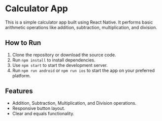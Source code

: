 # Calculator App

This is a simple calculator app built using React Native. It performs basic arithmetic operations like addition, subtraction, multiplication, and division.

## How to Run

1. Clone the repository or download the source code.
2. Run `npm install` to install dependencies.
3. Use `npm start` to start the development server.
4. Run `npm run android` or `npm run ios` to start the app on your preferred platform.

## Features

- Addition, Subtraction, Multiplication, and Division operations.
- Responsive button layout.
- Clear and equals functionality.
